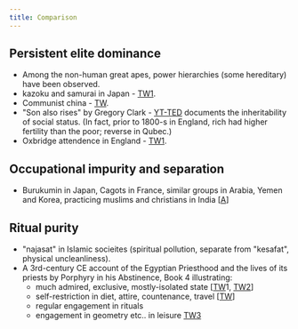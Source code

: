 ```yaml
---
title: Comparison
---
```



## Persistent elite dominance
- Among the non-human great apes, power hierarchies (some hereditary) have been observed. 
- kazoku and samurai in Japan - [TW1](https://twitter.com/Rjrasva/status/555363885927366656).
- Communist china - [TW](https://twitter.com/Rjrasva/status/894288819335385088).
- "Son also rises" by Gregory Clark - [YT-TED](https://www.youtube.com/watch?v=0c2Ugb4VKH8) documents the inheritability of social status. (In fact, prior to 1800-s in England, rich had higher fertility than the poor; reverse in Qubec.) 
- Oxbridge attendence in England - [TW1](https://twitter.com/Rjrasva/status/842466759143743488).

## Occupational impurity and separation
- Burukumin in Japan, Cagots in France, similar groups in Arabia, Yemen and Korea, practicing muslims and christians in India \[[A](http://kafila.org/2011/09/15/in-allahpur-a-moment-of-truth/)\]

## Ritual purity
- "najasat" in Islamic socieites (spiritual pollution, separate from "kesafat", physical uncleanliness).
- A 3rd-century CE account of the Egyptian Priesthood and the lives of its priests by Porphyry in his Abstinence, Book 4 illustrating:
    - much admired, exclusive, mostly-isolated state \[[TW](https://twitter.com/GhorAngirasa/status/888768695308238848)1, [TW2](https://twitter.com/GhorAngirasa/status/888768695308238848)\]
    - self-restriction in diet, attire, countenance, travel \[[TW](https://twitter.com/GhorAngirasa/status/888768695308238848)\]
    - regular engagement in rituals
    - engagement in geometry etc.. in leisure [TW3](https://twitter.com/GhorAngirasa/status/888768695308238848)